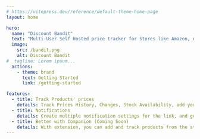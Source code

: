 ```yaml
---
# https://vitepress.dev/reference/default-theme-home-page
layout: home

hero:
  name: "Discount Bandit"
  text: "Multi-User Self Hosted price tracker for Stores like Amazon, Aliexpress, along with custom stores"
  image:
    src: /bandit.png
    alt: Discount Bandit
#  tagline: Lorem ipsum...
  actions:
    - theme: brand
      text: Getting Started
      link: /getting-started

features:
  - title: Track Products' prices
    details: Track Prices History, Changes, Stock Availability, add your own extra cost
  - title: Notifications
    details: Create multiple notification settings for the link, and get notified whenever a criteria is matched.
  - title: Better with Companion (Coming Soon)
    details: With extension, you can add and track products from the store page directly.
---
```


